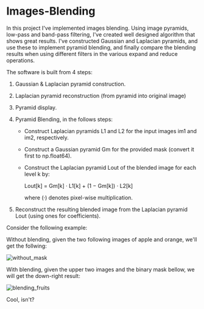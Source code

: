 # Images-Blending

In this project I've implemented images blending. Using image pyramids, low-pass and band-pass filtering, I've created well designed algorithm that shows great results.
I've constructed Gaussian and Laplacian pyramids, and use these to implement pyramid blending, and finally compare the blending results when using different filters in the various expand and reduce operations.

The software is built from 4 steps: 

1. Gaussian & Laplacian pyramid construction. 

2. Laplacian pyramid reconstruction (from pyramid into original image)

3. Pyramid display.

4. Pyramid Blending, in the follows steps: 

    - Construct Laplacian pyramids L1 and L2 for the input images im1 and im2, respectively.
  
    - Construct a Gaussian pyramid Gm for the provided mask (convert it first to np.float64).
  
    - Construct the Laplacian pyramid Lout of the blended image for each level k by:
  
      Lout[k] = Gm[k] · L1[k] + (1 − Gm[k]) · L2[k]
  
      where (·) denotes pixel-wise multiplication.
  
  5. Reconstruct the resulting blended image from the Laplacian pyramid Lout (using ones for coefficients).


  
Consider the following example: 
  
Without blending, given the two following images of apple and orange, we'll get the follwing:
  
![without_mask](https://user-images.githubusercontent.com/64755588/206402595-a55a01b1-9809-4472-8b69-29deeeb864da.png)


With blending, given the upper two images and the binary mask bellow, we will get the down-right result: 

![blending_fruits](https://user-images.githubusercontent.com/64755588/206403429-69cc550b-f1cf-45fc-b6b6-1bf6c93b4818.png)

Cool, isn't?

